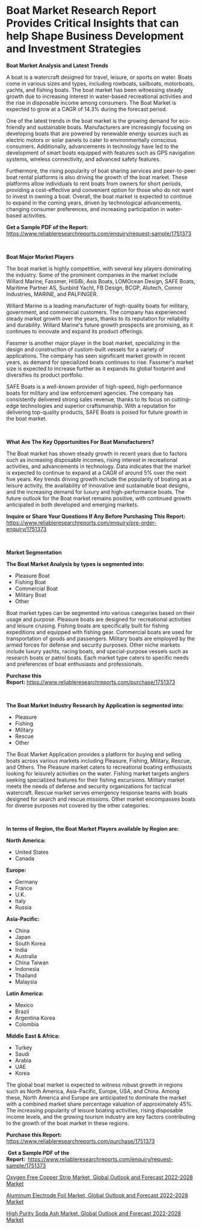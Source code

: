 <p><h1>Boat Market Research Report Provides Critical Insights that can help Shape Business Development and Investment Strategies</h1></p><p><strong>Boat Market Analysis and Latest Trends</strong></p>
<p><p>A boat is a watercraft designed for travel, leisure, or sports on water. Boats come in various sizes and types, including rowboats, sailboats, motorboats, yachts, and fishing boats. The boat market has been witnessing steady growth due to increasing interest in water-based recreational activities and the rise in disposable income among consumers. The Boat Market is expected to grow at a CAGR of 14.3% during the forecast period.</p><p>One of the latest trends in the boat market is the growing demand for eco-friendly and sustainable boats. Manufacturers are increasingly focusing on developing boats that are powered by renewable energy sources such as electric motors or solar panels to cater to environmentally conscious consumers. Additionally, advancements in technology have led to the development of smart boats equipped with features such as GPS navigation systems, wireless connectivity, and advanced safety features.</p><p>Furthermore, the rising popularity of boat sharing services and peer-to-peer boat rental platforms is also driving the growth of the boat market. These platforms allow individuals to rent boats from owners for short periods, providing a cost-effective and convenient option for those who do not want to invest in owning a boat. Overall, the boat market is expected to continue to expand in the coming years, driven by technological advancements, changing consumer preferences, and increasing participation in water-based activities.</p></p>
<p><strong>Get a Sample PDF of the Report:&nbsp;</strong> <a href="https://www.reliableresearchreports.com/enquiry/request-sample/1751373">https://www.reliableresearchreports.com/enquiry/request-sample/1751373</a></p>
<p>&nbsp;</p>
<p><strong>Boat Major Market Players</strong></p>
<p><p>The boat market is highly competitive, with several key players dominating the industry. Some of the prominent companies in the market include Willard Marine, Fassmer, HiSiBi, Asis Boats, LOMOcean Design, SAFE Boats, Maritime Partner AS, Sunbird Yacht, FB Design, BCGP, Alutech, Connor Industries, MARINE, and PALFINGER.</p><p>Willard Marine is a leading manufacturer of high-quality boats for military, government, and commercial customers. The company has experienced steady market growth over the years, thanks to its reputation for reliability and durability. Willard Marine's future growth prospects are promising, as it continues to innovate and expand its product offerings.</p><p>Fassmer is another major player in the boat market, specializing in the design and construction of custom-built vessels for a variety of applications. The company has seen significant market growth in recent years, as demand for specialized boats continues to rise. Fassmer's market size is expected to increase further as it expands its global footprint and diversifies its product portfolio.</p><p>SAFE Boats is a well-known provider of high-speed, high-performance boats for military and law enforcement agencies. The company has consistently delivered strong sales revenue, thanks to its focus on cutting-edge technologies and superior craftsmanship. With a reputation for delivering top-quality products, SAFE Boats is poised for future growth in the boat market.</p></p>
<p>&nbsp;</p>
<p><strong>What Are The Key Opportunities For Boat Manufacturers?</strong></p>
<p><p>The Boat market has shown steady growth in recent years due to factors such as increasing disposable incomes, rising interest in recreational activities, and advancements in technology. Data indicates that the market is expected to continue to expand at a CAGR of around 5% over the next five years. Key trends driving growth include the popularity of boating as a leisure activity, the availability of innovative and sustainable boat designs, and the increasing demand for luxury and high-performance boats. The future outlook for the Boat market remains positive, with continued growth anticipated in both developed and emerging markets.</p></p>
<p><strong>Inquire or Share Your Questions If Any Before Purchasing This Report:</strong> <a href="https://www.reliableresearchreports.com/enquiry/pre-order-enquiry/1751373">https://www.reliableresearchreports.com/enquiry/pre-order-enquiry/1751373</a></p>
<p>&nbsp;</p>
<p><strong>Market Segmentation</strong></p>
<p><strong>The Boat Market Analysis by types is segmented into:</strong></p>
<p><ul><li>Pleasure Boat</li><li>Fishing Boat</li><li>Commercial Boat</li><li>Military Boat</li><li>Other</li></ul></p>
<p><p>Boat market types can be segmented into various categories based on their usage and purpose. Pleasure boats are designed for recreational activities and leisure cruising. Fishing boats are specifically built for fishing expeditions and equipped with fishing gear. Commercial boats are used for transportation of goods and passengers. Military boats are employed by the armed forces for defense and security purposes. Other niche markets include luxury yachts, racing boats, and special-purpose vessels such as research boats or patrol boats. Each market type caters to specific needs and preferences of boat enthusiasts and professionals.</p></p>
<p><strong>Purchase this Report:&nbsp;</strong><a href="https://www.reliableresearchreports.com/purchase/1751373">https://www.reliableresearchreports.com/purchase/1751373</a></p>
<p>&nbsp;</p>
<p><strong>The Boat Market Industry Research by Application is segmented into:</strong></p>
<p><ul><li>Pleasure</li><li>Fishing</li><li>Military</li><li>Rescue</li><li>Other</li></ul></p>
<p><p>The Boat Market Application provides a platform for buying and selling boats across various markets including Pleasure, Fishing, Military, Rescue, and Others. The Pleasure market caters to recreational boating enthusiasts looking for leisurely activities on the water. Fishing market targets anglers seeking specialized features for their fishing excursions. Military market meets the needs of defense and security organizations for tactical watercraft. Rescue market serves emergency response teams with boats designed for search and rescue missions. Other market encompasses boats for diverse purposes not covered by the other categories.</p></p>
<p>&nbsp;</p>
<p><strong>In terms of Region, the Boat Market Players available by Region are:</strong></p>
<p>
    <p> <strong> North America: </strong>
        <ul>
            <li>United States</li>
            <li>Canada</li>
        </ul>
        </p> 
    <p> <strong> Europe: </strong>
        <ul>
            <li>Germany</li>
            <li>France</li>
            <li>U.K.</li>
            <li>Italy</li>
            <li>Russia</li>
        </ul>
        </p> 
    <p> <strong> Asia-Pacific: </strong>
        <ul>
            <li>China</li>
            <li>Japan</li>
            <li>South Korea</li>
            <li>India</li>
            <li>Australia</li>
            <li>China Taiwan</li>
            <li>Indonesia</li>
            <li>Thailand</li>
            <li>Malaysia</li>
        </ul>
        </p> 
    <p> <strong> Latin America: </strong>
        <ul>
            <li>Mexico</li>
            <li>Brazil</li>
            <li>Argentina Korea</li>
            <li>Colombia</li>
        </ul>
        </p> 
    <p> <strong> Middle East & Africa: </strong>
        <ul>
            <li>Turkey</li>
            <li>Saudi</li>
            <li>Arabia</li>
            <li>UAE</li>
            <li>Korea</li>
        </ul>
    </p>
    </p>
<p><p>The global boat market is expected to witness robust growth in regions such as North America, Asia-Pacific, Europe, USA, and China. Among these, North America and Europe are anticipated to dominate the market with a combined market share percentage valuation of approximately 45%. The increasing popularity of leisure boating activities, rising disposable income levels, and the growing tourism industry are key factors contributing to the growth of the boat market in these regions.</p></p>
<p><strong>Purchase this Report: </strong><a href="https://www.reliableresearchreports.com/purchase/1751373">https://www.reliableresearchreports.com/purchase/1751373</a></p>
<p>&nbsp;<strong>Get a Sample PDF of the Report:&nbsp;&nbsp;</strong><a href="https://www.reliableresearchreports.com/enquiry/request-sample/1751373">https://www.reliableresearchreports.com/enquiry/request-sample/1751373</a></p>
<p><strong></strong></p>
<p><p><a href="https://view.publitas.com/reportprime-1/oxygen-free-copper-strip-market-global-outlook-and-forecast-2022-2028-market-size-and-growth-market-segmentation-regional-and-country-breakdowns-and-market-trends-for-period-from-2023-2030/">Oxygen Free Copper Strip Market, Global Outlook and Forecast 2022-2028 Market</a></p><p><a href="https://view.publitas.com/reportprime-1/aluminum-electrode-foil-market-global-outlook-and-forecast-2022-2028-market-size-2023-2030-global-industrial-analysis-key-geographical-regions-market-share-top-key-players-product-types-and-forecast-research-report/">Aluminum Electrode Foil Market, Global Outlook and Forecast 2022-2028 Market</a></p><p><a href="https://view.publitas.com/reportprime-1/high-purity-soda-ash-market-global-outlook-and-forecast-2022-2028-market-provides-a-comprehensive-analysis-including-a-macro-overview-of-the-market-as-well-as-micro-details-such-as-market-size-and-competitive-landscape/">High Purity Soda Ash Market, Global Outlook and Forecast 2022-2028 Market</a></p></p>